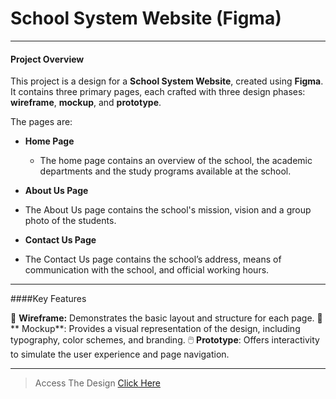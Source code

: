 # School System Website (Figma)
------------- 
#### Project Overview
This project is a design for a **School System Website**, created using **Figma**. It contains three primary pages, each crafted with three design phases: **wireframe**, **mockup**, and **prototype**.

The pages are:

- **Home Page**
  - The home page contains an overview of the school, the academic departments and the study programs available at the school.


-  **About Us Page**
  - The About Us page contains the school's mission, vision and a group photo of the students.


-  **Contact Us Page**
  - The Contact Us page contains the school’s address, means of communication with the school, and official working hours.
-------------
####Key Features

📄 **Wireframe:** Demonstrates the basic layout and structure for each page.
🎨** Mockup**: Provides a visual representation of the design, including typography, color schemes, and branding.
🖱️ **Prototype**: Offers interactivity to simulate the user experience and page navigation.

-------------
>Access The Design
[Click Here](https://www.figma.com/design/uikbr2S60rrk3fhOJ2wJO5/School-System-Website?m=auto&t=MgDfDGwm9qb9VigA-6)
